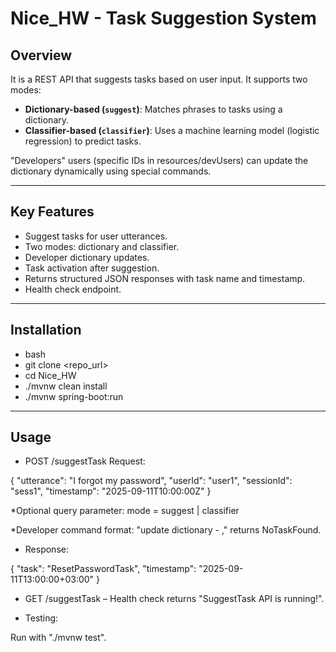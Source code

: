 # Nice_HW - Task Suggestion System

## Overview
It is a REST API that suggests tasks based on user input. It supports two modes:
- **Dictionary-based (`suggest`)**: Matches phrases to tasks using a dictionary.
- **Classifier-based (`classifier`)**: Uses a machine learning model (logistic regression) to predict tasks.

"Developers" users (specific IDs in resources/devUsers) can update the dictionary dynamically using special commands.

---

## Key Features

- Suggest tasks for user utterances.
- Two modes: dictionary and classifier.
- Developer dictionary updates.
- Task activation after suggestion.
- Returns structured JSON responses with task name and timestamp.
- Health check endpoint.

---

## Installation

- bash
- git clone <repo_url>
- cd Nice_HW
- ./mvnw clean install
- ./mvnw spring-boot:run

---

## Usage

- POST /suggestTask
Request:

{
  "utterance": "I forgot my password",
  "userId": "user1",
  "sessionId": "sess1",
  "timestamp": "2025-09-11T10:00:00Z"
}

*Optional query parameter: mode = suggest | classifier

*Developer command format: "update dictionary - <synonym>,<TaskName>" returns NoTaskFound.

- Response:

{
  "task": "ResetPasswordTask",
  "timestamp": "2025-09-11T13:00:00+03:00"
}

- GET /suggestTask – Health check returns "SuggestTask API is running!".

- Testing:

Run with "./mvnw test".
